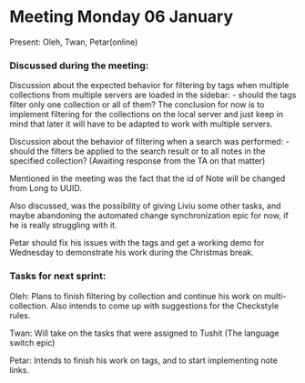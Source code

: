 # Meeting Monday 06 January

Present: 
Oleh, Twan, Petar(online)

### Discussed during the meeting:

Discussion about the expected behavior for filtering by tags when multiple collections from multiple servers are loaded in the sidebar:
    - should the tags filter only one collection or all of them?
The conclusion for now is to implement filtering for the collections on the local server and just keep in mind that later it will have to be adapted to work with multiple servers.

Discussion about the behavior of filtering when a search was performed:
    - should the filters be applied to the search result or to all notes in the specified collection? (Awaiting response from the TA on that matter)

Mentioned in the meeting was the fact that the id of Note will be changed from Long to UUID. 

Also discussed, was the possibility of giving Liviu some other tasks, and maybe abandoning the automated change synchronization epic for now, if he is really struggling with it.

Petar should fix his issues with the tags and get a working demo for Wednesday to demonstrate his work during the Christmas break.

### Tasks for next sprint:

Oleh: Plans to finish filtering by collection and continue his work on multi-collection. Also intends to come up with suggestions for the Checkstyle rules.

Twan: Will take on the tasks that were assigned to Tushit (The language switch epic)

Petar: Intends to finish his work on tags, and to start implementing note links.
